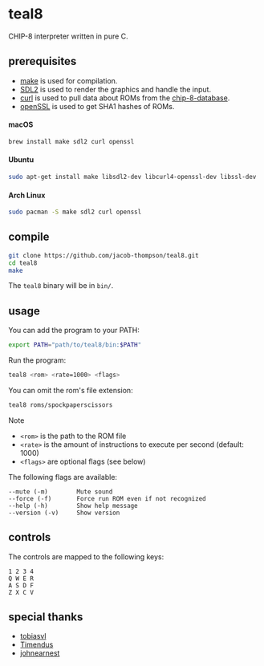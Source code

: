 # teal8

CHIP-8 interpreter written in pure C.

## prerequisites

* [make](https://www.gnu.org/software/make/) is used for compilation.
* [SDL2](https://www.libsdl.org/) is used to render the graphics and handle the input.
* [curl](https://curl.se/) is used to pull data about ROMs from the [chip-8-database](https://github.com/chip-8/chip-8-database).
* [openSSL](https://www.openssl.org/) is used to get SHA1 hashes of ROMs.

#### macOS

```bash
brew install make sdl2 curl openssl
```

#### Ubuntu

```bash
sudo apt-get install make libsdl2-dev libcurl4-openssl-dev libssl-dev
```

#### Arch Linux

```bash
sudo pacman -S make sdl2 curl openssl
```

## compile

```bash
git clone https://github.com/jacob-thompson/teal8.git
cd teal8
make
```

The `teal8` binary will be in `bin/`.

## usage

You can add the program to your PATH:

```bash
export PATH="path/to/teal8/bin:$PATH"
```

Run the program:

```bash
teal8 <rom> <rate=1000> <flags>
```

You can omit the rom's file extension:

```bash
teal8 roms/spockpaperscissors
```

> [!NOTE]
> - `<rom>` is the path to the ROM file
> - `<rate>` is the amount of instructions to execute per second (default: 1000)
> - `<flags>` are optional flags (see below)

The following flags are available:

```
--mute (-m)        Mute sound
--force (-f)       Force run ROM even if not recognized
--help (-h)        Show help message
--version (-v)     Show version
```

## controls

The controls are mapped to the following keys:

```
1 2 3 4
Q W E R
A S D F
Z X C V
```

## special thanks

- [tobiasvl](https://tobiasvl.github.io/blog/write-a-chip-8-emulator/)
- [Timendus](https://github.com/Timendus/chip8-test-suite)
- [johnearnest](https://johnearnest.github.io/chip8Archive/)
